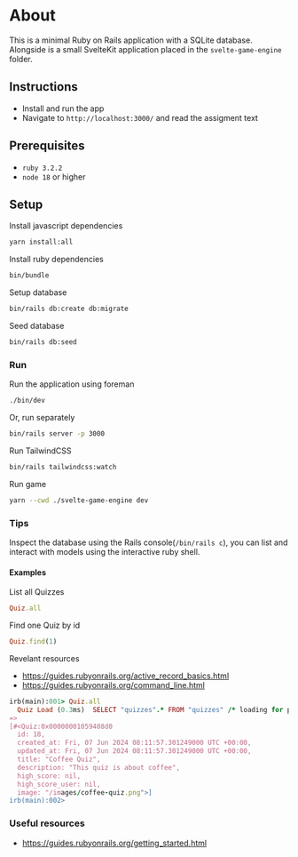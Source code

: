 # About

This is a minimal Ruby on Rails application with a SQLite database. Alongside is a small SvelteKit application placed in the `svelte-game-engine` folder. 

## Instructions

* Install and run the app
* Navigate to `http://localhost:3000/` and read the assigment text
 

## Prerequisites
* `ruby 3.2.2`
* `node 18` or higher


## Setup

Install javascript dependencies
```sh
yarn install:all
```

Install ruby dependencies
```sh
bin/bundle
```

Setup database
```sh
bin/rails db:create db:migrate
```

Seed database
```sh
bin/rails db:seed
```

### Run
Run the application using foreman
```sh
./bin/dev
```

Or, run separately

```sh
bin/rails server -p 3000
```

Run TailwindCSS
```sh
bin/rails tailwindcss:watch
```

Run game 
```sh
yarn --cwd ./svelte-game-engine dev
```

### Tips 
Inspect the database using the Rails console(`/bin/rails c`), you can list and interact with models using the interactive ruby shell. 

#### Examples

List all Quizzes
```ruby
Quiz.all
```

Find one Quiz by id
```ruby
Quiz.find(1)
```

Revelant resources
* https://guides.rubyonrails.org/active_record_basics.html
* https://guides.rubyonrails.org/command_line.html

```ruby
irb(main):001> Quiz.all
  Quiz Load (0.3ms)  SELECT "quizzes".* FROM "quizzes" /* loading for pp */ LIMIT ?  [["LIMIT", 11]]
=>
[#<Quiz:0x00000001059408d0
  id: 18,
  created_at: Fri, 07 Jun 2024 08:11:57.301249000 UTC +00:00,
  updated_at: Fri, 07 Jun 2024 08:11:57.301249000 UTC +00:00,
  title: "Coffee Quiz",
  description: "This quiz is about coffee",
  high_score: nil,
  high_score_user: nil,
  image: "/images/coffee-quiz.png">]
irb(main):002>
```


### Useful resources
* https://guides.rubyonrails.org/getting_started.html

